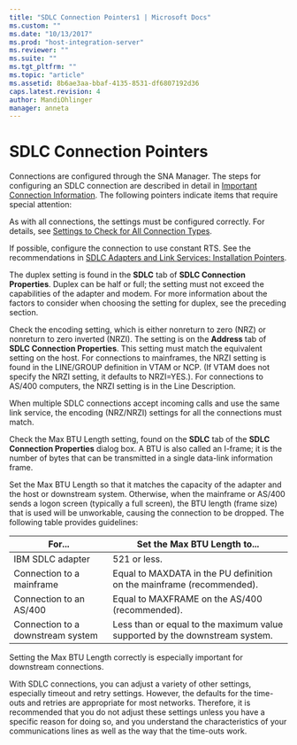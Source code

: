 ```yaml
---
title: "SDLC Connection Pointers1 | Microsoft Docs"
ms.custom: ""
ms.date: "10/13/2017"
ms.prod: "host-integration-server"
ms.reviewer: ""
ms.suite: ""
ms.tgt_pltfrm: ""
ms.topic: "article"
ms.assetid: 8b6ae3aa-bbaf-4135-8531-df6807192d36
caps.latest.revision: 4
author: MandiOhlinger
manager: anneta
---
```

# SDLC Connection Pointers
Connections are configured through the SNA Manager. The steps for configuring an SDLC connection are described in detail in [Important Connection Information](../Topic/Important%20Connection%20Information1.md). The following pointers indicate items that require special attention:  
  
 As with all connections, the settings must be configured correctly. For details, see [Settings to Check for All Connection Types](../core/settings-to-check-for-all-connection-types.md).  
  
 If possible, configure the connection to use constant RTS. See the recommendations in [SDLC Adapters and Link Services: Installation Pointers](../core/sdlc-adapters-and-link-services-installation-pointers.md).  
  
 The duplex setting is found in the **SDLC** tab of **SDLC Connection Properties**. Duplex can be half or full; the setting must not exceed the capabilities of the adapter and modem. For more information about the factors to consider when choosing the setting for duplex, see the preceding section.  
  
 Check the encoding setting, which is either nonreturn to zero (NRZ) or nonreturn to zero inverted (NRZI). The setting is on the **Address** tab of **SDLC Connection Properties**. This setting must match the equivalent setting on the host. For connections to mainframes, the NRZI setting is found in the LINE/GROUP definition in VTAM or NCP. (If VTAM does not specify the NRZI setting, it defaults to NRZI=YES.). For connections to AS/400 computers, the NRZI setting is in the Line Description.  
  
 When multiple SDLC connections accept incoming calls and use the same link service, the encoding (NRZ/NRZI) settings for all the connections must match.  
  
 Check the Max BTU Length setting, found on the **SDLC** tab of the **SDLC Connection Properties** dialog box. A BTU is also called an I-frame; it is the number of bytes that can be transmitted in a single data-link information frame.  
  
 Set the Max BTU Length so that it matches the capacity of the adapter and the host or downstream system. Otherwise, when the mainframe or AS/400 sends a logon screen (typically a full screen), the BTU length (frame size) that is used will be unworkable, causing the connection to be dropped. The following table provides guidelines:  
  
|For...|Set the Max BTU Length to...|  
|------------|----------------------------------|  
|IBM SDLC adapter|521 or less.|  
|Connection to a mainframe|Equal to MAXDATA in the PU definition on the mainframe (recommended).|  
|Connection to an AS/400|Equal to MAXFRAME on the AS/400 (recommended).|  
|Connection to a downstream system|Less than or equal to the maximum value supported by the downstream system.|  
  
 Setting the Max BTU Length correctly is especially important for downstream connections.  
  
 With SDLC connections, you can adjust a variety of other settings, especially timeout and retry settings. However, the defaults for the time-outs and retries are appropriate for most networks. Therefore, it is recommended that you do not adjust these settings unless you have a specific reason for doing so, and you understand the characteristics of your communications lines as well as the way that the time-outs work.